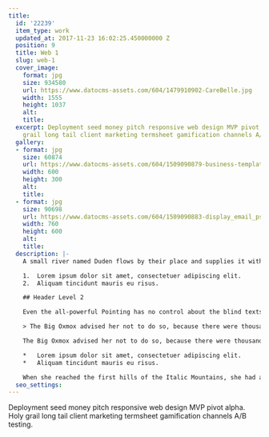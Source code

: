 ```yaml
---
title:
  id: '22239'
  item_type: work
  updated_at: 2017-11-23 16:02:25.450000000 Z
  position: 9
  title: Web 1
  slug: web-1
  cover_image:
    format: jpg
    size: 934580
    url: https://www.datocms-assets.com/604/1479910902-CareBelle.jpg
    width: 1555
    height: 1037
    alt: 
    title: 
  excerpt: Deployment seed money pitch responsive web design MVP pivot alpha. Holy
    grail long tail client marketing termsheet gamification channels A/B testing.
  gallery:
  - format: jpg
    size: 60874
    url: https://www.datocms-assets.com/604/1509090879-business-template-preview.jpg
    width: 600
    height: 300
    alt: 
    title: 
  - format: jpg
    size: 90698
    url: https://www.datocms-assets.com/604/1509090883-display_email_psd_theme_freebie.jpg
    width: 760
    height: 600
    alt: 
    title: 
  description: |-
    A small river named Duden flows by their place and supplies it with the necessary regelialia. It is a paradisematic country, in which roasted parts of sentences fly into your mouth.

    1.  Lorem ipsum dolor sit amet, consectetuer adipiscing elit.
    2.  Aliquam tincidunt mauris eu risus.

    ## Header Level 2

    Even the all-powerful Pointing has no control about the blind texts it is an almost unorthographic life One day however a small line of blind text by the name of Lorem Ipsum decided to leave for the far World of Grammar.

    > The Big Oxmox advised her not to do so, because there were thousands of bad Commas, wild Question Marks and devious Semikoli, but the Little Blind Text didn’t listen. She packed her seven versalia, put her initial into the belt and made herself on the way.

    The Big Oxmox advised her not to do so, because there were thousands of bad Commas, wild Question Marks and devious Semikoli, but the Little Blind Text didn’t listen. She packed her seven versalia, put her initial into the belt and made herself on the way.

    *   Lorem ipsum dolor sit amet, consectetuer adipiscing elit.
    *   Aliquam tincidunt mauris eu risus.

    When she reached the first hills of the Italic Mountains, she had a last view back on the skyline of her hometown Bookmarksgrove, the headline of Alphabet Village and the subline of her own road, the Line Lane. Pityful a rethoric question ran over her cheek.
  seo_settings: 
---
```


Deployment seed money pitch responsive web design MVP pivot alpha. Holy grail long tail client marketing termsheet gamification channels A/B testing.